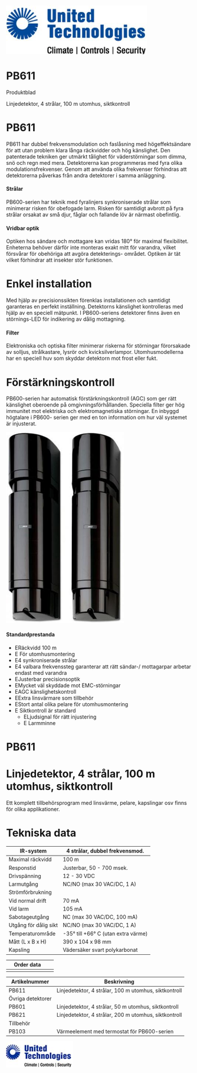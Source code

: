 ![](_page_0_Picture_0.jpeg)

# PB611

Produktblad

Linjedetektor, 4 strålar, 100 m utomhus, siktkontroll

# PB611

PB611 har dubbel frekvensmodulation och faslåsning med högeffektsändare för att utan problem klara långa räckvidder och hög känslighet. Den patenterade tekniken ger utmärkt tålighet för väderstörningar som dimma, snö och regn med mera. Detektorerna kan programmeras med fyra olika modulationsfrekvenser. Genom att använda olika frekvenser förhindras att detektorerna påverkas från andra detektorer i samma anläggning.

#### Strålar

PB600-serien har teknik med fyralinjers synkroniserade strålar som minimerar risken för obefogade larm. Risken för samtidigt avbrott på fyra strålar orsakat av små djur, fåglar och fallande löv är närmast obefintlig.

#### Vridbar optik

Optiken hos sändare och mottagare kan vridas 180° för maximal flexibilitet. Enheterna behöver därför inte monteras exakt mitt för varandra, vilket försvårar för obehöriga att avgöra detekterings- området. Optiken är tät vilket förhindrar att insekter stör funktionen.

# Enkel installation

Med hjälp av precisionssikten förenklas installationen och samtidigt garanteras en perfekt inställning. Detektorns känslighet kontrolleras med hjälp av en speciell mätpunkt. I PB600-seriens detektorer finns även en störnings-LED för indikering av dålig mottagning.

#### Filter

Elektroniska och optiska filter minimerar riskerna för störningar förorsakade av solljus, strålkastare, lysrör och kvicksilverlampor. Utomhusmodellerna har en speciell huv som skyddar detektorn mot frost eller fukt.

# Förstärkningskontroll

PB600-serien har automatisk förstärkningskontroll (AGC) som ger rätt känslighet oberoende på omgivningsförhållanden. Speciella filter ger hög immunitet mot elektriska och elektromagnetiska störningar. En inbyggd högtalare i PB600- serien ger med en ton information om hur väl systemet är injusterat.

![](_page_0_Picture_15.jpeg)

#### Standardprestanda

- ERäckvidd 100 m
- E För utomhusmontering
- E4 synkroniserade strålar
- E4 valbara frekvenssteg garanterar att rätt sändar-/ mottagarpar arbetar endast med varandra
- EJusterbar precisionsoptik
- EMycket väl skyddade mot EMC-störningar
- EAGC känslighetskontroll
- EExtra linsvärmare som tillbehör
- EStort antal olika pelare för utomhusmontering
- E Siktkontroll är standard
	- ELjudsignal för rätt injustering
	- E Larmminne

# PB611

# Linjedetektor, 4 strålar, 100 m utomhus, siktkontroll

Ett komplett tillbehörsprogram med linsvärme, pelare, kapslingar osv finns för olika applikationer.

# Tekniska data

| IR-system             | 4 strålar, dubbel frekvensmod.      |
|-----------------------|-------------------------------------|
| Maximal räckvidd      | 100 m                               |
| Responstid            | Justerbar, 50 - 700 msek.           |
| Drivspänning          | 12 - 30 VDC                         |
| Larmutgång            | NC/NO (max 30 VAC/DC, 1 A)          |
| Strömförbrukning      |                                     |
| Vid normal drift      | 70 mA                               |
| Vid larm              | 105 mA                              |
| Sabotageutgång        | NC (max 30 VAC/DC, 100 mA)          |
| Utgång för dålig sikt | NC/NO (max 30 VAC/DC, 1 A)          |
| Temperaturområde      | -35° till +66° C (utan extra värme) |
| Mått (L x B x H)      | 390 x 104 x 98 mm                   |
| Kapsling              | Vädersäker svart polykarbonat       |

|  | Order data |  |  |
|--|------------|--|--|
|  |            |  |  |

| Artikelnummer     | Beskrivning                                           |
|-------------------|-------------------------------------------------------|
| PB611             | Linjedetektor, 4 strålar, 100 m utomhus, siktkontroll |
| Övriga detektorer |                                                       |
| PB601             | Linjedetektor, 4 strålar, 50 m utomhus, siktkontroll  |
| PB621             | Linjedetektor, 4 strålar, 200 m utomhus, siktkontroll |
| Tillbehör         |                                                       |
| PB103             | Värmeelement med termostat för PB600-serien           |

![](_page_1_Picture_8.jpeg)